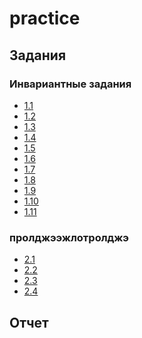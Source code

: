 # practice
## Задания
### Инвариантные задания
+ [1.1](https://github.com/MozartArthur/practice/blob/master/1.1.md)
+ [1.2](https://github.com/MozartArthur/practice/blob/master/1.2.md)
+ [1.3]()
+ [1.4]()
+ [1.5]()
+ [1.6]()
+ [1.7]()
+ [1.8]()
+ [1.9]()
+ [1.10]()
+ [1.11]()
### пролджээжлотролджэ
+ [2.1]()
+ [2.2]()
+ [2.3]()
+ [2.4]()
## Отчет
